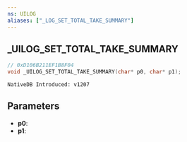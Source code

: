 ```yaml
---
ns: UILOG
aliases: ["_LOG_SET_TOTAL_TAKE_SUMMARY"]
---
```

## _UILOG_SET_TOTAL_TAKE_SUMMARY

```c
// 0xD106B211EF1B8F04
void _UILOG_SET_TOTAL_TAKE_SUMMARY(char* p0, char* p1);
```

```
NativeDB Introduced: v1207
```

## Parameters
* **p0**:
* **p1**:
